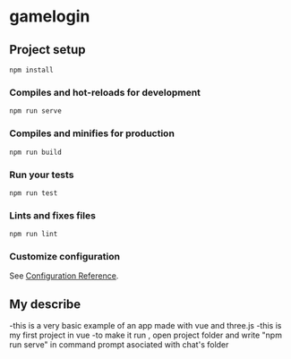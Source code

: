 # gamelogin

## Project setup
```
npm install
```

### Compiles and hot-reloads for development
```
npm run serve
```

### Compiles and minifies for production
```
npm run build
```

### Run your tests
```
npm run test
```

### Lints and fixes files
```
npm run lint
```

### Customize configuration
See [Configuration Reference](https://cli.vuejs.org/config/).

## My describe
-this is a very basic example of an app made with vue and three.js
-this is my first project in vue 
-to make it run , open project folder and write "npm run serve" in command prompt asociated with chat's folder 

